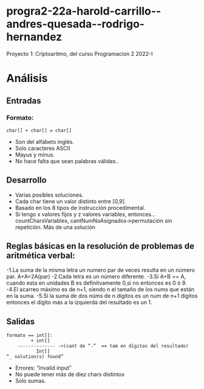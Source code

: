 # progra2-22a-harold-carrillo--andres-quesada--rodrigo-hernandez
Proyecto 1: Criptoaritmo, del curso Programacion 2 2022-I

# Análisis

## Entradas
### Formato: 
``` 
char[] + char[] = char[] 
```

- Son del alfabeto inglés.
- Solo caracteres ASCII
- Mayus y minus.
- No hace falta que sean palabras válidas..

## Desarrollo
- Varias posibles soluciones.
- Cada char tiene un valor distinto entre [0,9].
- Basado en los 8 tipos de instrucción procedimental.
- Si tengo x valores fijos y z valores variables, entonces… countCharsVariables, cantNumNoAsignados->permutación sin repetición. Más de una solución
## Reglas básicas en la resolución de problemas de aritmética verbal:
-1.La suma de la misma letra un numero par de veces resulta en un número par. A+A=2A(par)
-2.Cada letra es un número diferente.
-3.Si A+B == A, cuando esta en unidades B es definitvamente 0,si no entonces es 0 ó 9.
-4.El acarreo máximo es de n+1, siendo n el tamaño de los nums que están en la suma.
-5.Si la suma de dos núms de n dígitos es un num de n+1 dígitos entonces el dígito más a la izquierda del resultado es un 1.

## Salidas 

```  
formato == int[]:
         + int[]
    -------------- ->(cant de “-”  == tam en dígitos del resultado)
           Int[]
“_ solution(s) found”
```

- Errores: “invalid input”
- No puede tener más de diez chars distintos
- Solo sumas.

